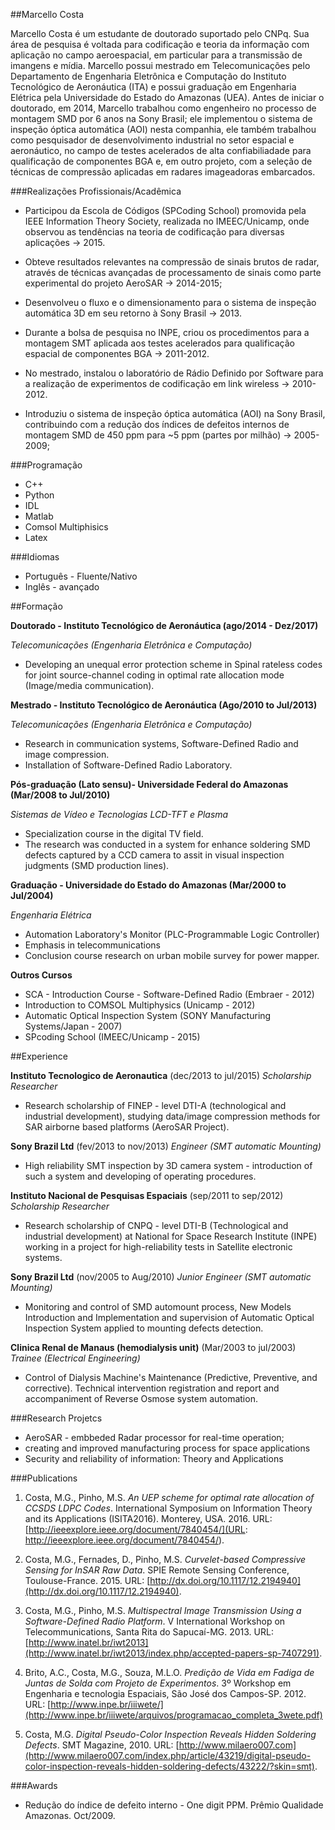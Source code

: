 ##Marcello Costa

Marcello Costa é um estudante de doutorado suportado pelo CNPq. Sua área de pesquisa é voltada para codificação e teoria da informação com aplicação no campo aeroespacial, em particular para a transmissão de imangens e mídia. Marcello possui mestrado em Telecomunicações pelo Departamento de Engenharia Eletrônica e Computação do Instituto Tecnológico de Aeronáutica (ITA) e possui graduação em Engenharia Elétrica pela Universidade do Estado do Amazonas (UEA). Antes de iniciar o doutorado, em 2014, Marcello trabalhou como engenheiro no processo de montagem SMD por 6 anos na Sony Brasil; ele implementou o sistema de inspeção óptica automática (AOI) nesta companhia, ele também trabalhou como pesquisador de desenvolvimento industrial no setor espacial e aeronáutico, no campo de testes acelerados de alta confiabiliadade para qualificação de componentes BGA e, em outro projeto, com a seleção de técnicas de compressão aplicadas em radares imageadoras embarcados.


###Realizações Profissionais/Acadêmica

-  Participou da Escola de Códigos (SPCoding School) promovida pela IEEE Information Theory Society, realizada no IMEEC/Unicamp, onde observou as tendências na teoria de codificação para diversas aplicações -> 2015.

- Obteve resultados relevantes na compressão de sinais brutos de radar, através de técnicas avançadas de processamento de sinais como parte experimental do projeto AeroSAR -> 2014-2015;

- Desenvolveu o fluxo e o dimensionamento  para o sistema de inspeção automática 3D em seu retorno à Sony Brasil -> 2013.

- Durante a bolsa de pesquisa no INPE, criou os procedimentos para a montagem SMT aplicada aos testes acelerados para qualificação espacial  de componentes BGA -> 2011-2012.

- No mestrado, instalou o laboratório de Rádio Definido por Software para a realização de experimentos de codificação em link wireless -> 2010-2012.

- Introduziu o sistema de inspeção óptica automática (AOI) na Sony Brasil, contribuindo com a redução dos índices de defeitos internos de montagem SMD de 450 ppm para ~5 ppm (partes por milhão) -> 2005-2009;

     
###Programação

 - C++
 - Python
 - IDL
 - Matlab
 - Comsol Multiphisics
 - Latex

###Idiomas
 - Português - Fluente/Nativo
 - Inglês - avançado


##Formação

**Doutorado - Instituto Tecnológico de Aeronáutica (ago/2014 - Dez/2017)**

*Telecomunicações (Engenharia Eletrônica e Computação)*

- Developing an unequal error protection scheme in Spinal rateless codes for joint source-channel coding in optimal rate allocation mode (Image/media communication).

**Mestrado - Instituto Tecnológico de Aeronáutica (Ago/2010 to Jul/2013)**

*Telecomunicações (Engenharia Eletrônica e Computação)*

- Research in communication systems, Software-Defined Radio and image compression.
- Installation of Software-Defined Radio Laboratory.

**Pós-graduação (Lato sensu)- Universidade Federal do Amazonas (Mar/2008 to Jul/2010)**

*Sistemas de Vídeo e Tecnologias LCD-TFT e Plasma*

 - Specialization course in the digital TV field.
 - The research was conducted in a system for enhance soldering SMD defects captured by a CCD camera to assit in visual inspection judgments (SMD production lines).

**Graduação - Universidade do Estado do Amazonas (Mar/2000 to Jul/2004)**

*Engenharia Elétrica*

- Automation Laboratory's Monitor (PLC-Programmable Logic Controller)
- Emphasis in telecommunications
- Conclusion course research on urban mobile survey for power mapper.


**Outros Cursos**

 - SCA - Introduction Course - Software-Defined Radio (Embraer - 2012)
 - Introduction to COMSOL Multiphysics (Unicamp - 2012)
 - Automatic Optical Inspection System (SONY Manufacturing Systems/Japan - 2007)
 - SPcoding School (IMEEC/Unicamp - 2015)
 
##Experience

**Instituto Tecnologico de Aeronautica** (dec/2013 to jul/2015)
*Scholarship Researcher*

- Research scholarship of FINEP - level DTI-A (technological and industrial development), studying data/image compression methods for SAR airborne based platforms (AeroSAR Project).

**Sony Brazil Ltd** (fev/2013 to nov/2013)
*Engineer (SMT automatic Mounting)*

- High reliability SMT inspection by 3D camera system - introduction of such a system and developing of operating procedures.

**Instituto Nacional de Pesquisas Espaciais** (sep/2011 to sep/2012)
*Scholarship Researcher*

- Research scholarship of CNPQ - level DTI-B (Technological and industrial development) at National for Space Research Institute (INPE) working in a project for high-reliability tests in Satellite electronic systems.

**Sony Brazil Ltd** (nov/2005 to Aug/2010)
*Junior Engineer (SMT automatic Mounting)*

- Monitoring and control of SMD automount process, New Models Introduction and Implementation and supervision of Automatic Optical Inspection System applied to mounting defects detection.

**Clinica Renal de Manaus (hemodialysis unit)** (Mar/2003 to jul/2003)
*Trainee (Electrical Engineering)*

 - Control of Dialysis Machine's Maintenance (Predictive, Preventive, and corrective). Technical intervention registration and report and accompaniment of Reverse Osmose system automation.

###Research Projetcs

- AeroSAR - embbeded Radar processor for real-time operation;
- creating and improved manufacturing process for space applications
- Security and reliability of information: Theory and Applications

###Publications

1. Costa, M.G., Pinho, M.S. *An UEP scheme for optimal rate allocation of CCSDS LDPC Codes*. International Symposium on Information Theory and its Applications (ISITA2016). Monterey, USA. 2016. URL:[http://ieeexplore.ieee.org/document/7840454/](URL: http://ieeexplore.ieee.org/document/7840454/).

2. Costa, M.G., Fernades, D., Pinho, M.S. *Curvelet-based Compressive Sensing for InSAR Raw Data*. SPIE Remote Sensing Conference, Toulouse-France. 2015. URL: [http://dx.doi.org/10.1117/12.2194940](http://dx.doi.org/10.1117/12.2194940).

3. Costa, M.G., Pinho, M.S. *Multispectral Image Transmission Using a Software-Defined Radio Platform*. V International Workshop on Telecommunications, Santa Rita do Sapucaí-MG. 2013. URL: [http://www.inatel.br/iwt2013](http://www.inatel.br/iwt2013/index.php/accepted-papers-sp-7407291).

4. Brito, A.C., Costa, M.G., Souza, M.L.O. *Predição de Vida em Fadiga de Juntas de Solda com Projeto de Experimentos*. 3º Workshop em Engenharia e tecnologia Espaciais, São José dos Campos-SP. 2012. URL: [http://www.inpe.br/iiiwete/](http://www.inpe.br/iiiwete/arquivos/programacao_completa_3wete.pdf)

5. Costa, M.G. *Digital Pseudo-Color Inspection Reveals Hidden Soldering Defects*. SMT Magazine, 2010. URL: [http://www.milaero007.com](http://www.milaero007.com/index.php/article/43219/digital-pseudo-color-inspection-reveals-hidden-soldering-defects/43222/?skin=smt).


###Awards

- Redução do índice de defeito interno - One digit PPM. Prêmio Qualidade Amazonas. Oct/2009.
 
 

